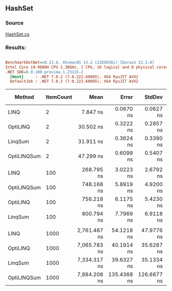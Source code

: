 ﻿## HashSet

### Source
[HashSet.cs](../../src/OptiLinq.Benchmark/HashSet.cs)

### Results:
``` ini

BenchmarkDotNet=v0.13.4, OS=macOS 13.2 (22D5038i) [Darwin 22.3.0]
Intel Core i9-9880H CPU 2.30GHz, 1 CPU, 16 logical and 8 physical cores
.NET SDK=8.0.100-preview.1.23115.2
  [Host]     : .NET 7.0.2 (7.0.222.60605), X64 RyuJIT AVX2
  DefaultJob : .NET 7.0.2 (7.0.222.60605), X64 RyuJIT AVX2


```
|      Method | ItemCount |         Mean |       Error |      StdDev |        Ratio | RatioSD |   Gen0 | Allocated | Alloc Ratio |
|------------ |---------- |-------------:|------------:|------------:|-------------:|--------:|-------:|----------:|------------:|
|        LINQ |         2 |     7.847 ns |   0.0670 ns |   0.0627 ns |     baseline |         |      - |         - |          NA |
|    OptiLINQ |         2 |    30.502 ns |   0.3222 ns |   0.2857 ns | 3.89x slower |   0.04x | 0.0048 |      40 B |          NA |
|     LinqSum |         2 |    31.911 ns |   0.3624 ns |   0.3390 ns | 4.07x slower |   0.05x | 0.0048 |      40 B |          NA |
| OptiLINQSum |         2 |    47.299 ns |   0.6099 ns |   0.5407 ns | 6.03x slower |   0.09x | 0.0076 |      64 B |          NA |
|             |           |              |             |             |              |         |        |           |             |
|        LINQ |       100 |   268.795 ns |   3.0223 ns |   2.6792 ns |     baseline |         |      - |         - |          NA |
| OptiLINQSum |       100 |   748.168 ns |   5.8919 ns |   4.9200 ns | 2.78x slower |   0.03x | 0.0076 |      64 B |          NA |
|    OptiLINQ |       100 |   756.218 ns |   6.1175 ns |   5.4230 ns | 2.81x slower |   0.04x | 0.0048 |      40 B |          NA |
|     LinqSum |       100 |   800.794 ns |   7.7969 ns |   6.9118 ns | 2.98x slower |   0.04x | 0.0048 |      40 B |          NA |
|             |           |              |             |             |              |         |        |           |             |
|        LINQ |      1000 | 2,761.487 ns |  54.1218 ns |  47.9776 ns |     baseline |         |      - |         - |          NA |
|    OptiLINQ |      1000 | 7,065.783 ns |  40.1914 ns |  35.6287 ns | 2.56x slower |   0.05x |      - |      40 B |          NA |
|     LinqSum |      1000 | 7,334.317 ns |  39.6327 ns |  35.1334 ns | 2.66x slower |   0.04x |      - |      40 B |          NA |
| OptiLINQSum |      1000 | 7,884.208 ns | 135.4368 ns | 126.6877 ns | 2.86x slower |   0.06x | 0.0076 |      64 B |          NA |
